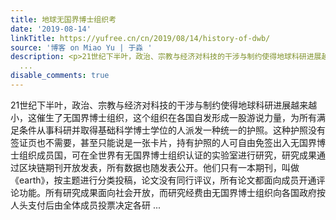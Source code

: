 ```yaml
---
title: 地球无国界博士组织考
date: '2019-08-14'
linkTitle: https://yufree.cn/cn/2019/08/14/history-of-dwb/
source: '博客 on Miao Yu | 于淼 '
description: <p>21世纪下半叶，政治、宗教与经济对科技的干涉与制约使得地球科研进展越来越小，这催生了无国界博士组织，这个组织在各国自发形成一股游说力量，为所有满足条件从事科研并取得基础科学博士学位的人派发一种统一的护照。这种护照没有签证页也不需要，甚至只能说是一张卡片，持有护照的人可自由免签出入无国界博士组织成员国，可在全世界有无国界博士组织认证的实验室进行研究，研究成果通过区块链期刊开放发表，所有数据也随发表公开。他们只有一本期刊，叫做《earth》，按主题进行分类投稿，论文没有同行评议，所有论文都面向成员开通评论功能。所有研究成果面向社会开放，而研究经费由无国界博士组织向各国政府按人头支付后由全体成员投票决定各研
  ...
disable_comments: true
---
```

<p>21世纪下半叶，政治、宗教与经济对科技的干涉与制约使得地球科研进展越来越小，这催生了无国界博士组织，这个组织在各国自发形成一股游说力量，为所有满足条件从事科研并取得基础科学博士学位的人派发一种统一的护照。这种护照没有签证页也不需要，甚至只能说是一张卡片，持有护照的人可自由免签出入无国界博士组织成员国，可在全世界有无国界博士组织认证的实验室进行研究，研究成果通过区块链期刊开放发表，所有数据也随发表公开。他们只有一本期刊，叫做《earth》，按主题进行分类投稿，论文没有同行评议，所有论文都面向成员开通评论功能。所有研究成果面向社会开放，而研究经费由无国界博士组织向各国政府按人头支付后由全体成员投票决定各研 ...